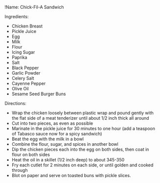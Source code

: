 !Name: Chick-Fil-A Sandwich

Ingredients:
- Chicken Breast
- Pickle Juice
- Egg
- Milk
- Flour
- Icing Sugar
- Paprika
- Salt
- Black Pepper
- Garlic Powder
- Celery Salt
- Cayenne Pepper
- Olive Oil
- Sesame Seed Burger Buns

Directions:
- Wrap the chicken loosely between plastic wrap and pound gently with the flat side of a meat tenderizer until about 1/2 inch thick all around
- Cut into two pieces, as even as possible
- Marinate in the pickle juice for 30 minutes to one hour (add a teaspoon of Tabasco sauce now for a spicy sandwich)
- Beat the egg with the milk in a bowl
- Combine the flour, sugar, and spices in another bowl
- Dip the chicken pieces each into the egg on both sides, then coat in flour on both sides
- Heat the oil in a skillet (1/2 inch deep) to about 345-350
- Fry each cutlet for 2 minutes on each side, or until golden and cooked through
- Blot on paper and serve on toasted buns with pickle slices.
